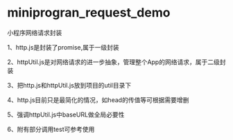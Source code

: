 # miniprogran_request_demo
小程序网络请求封装

1、http.js是封装了promise,属于一级封装

2、httpUtil.js是对网络请求的进一步抽象，管理整个App的网络请求，属于二级封装

3、把http.js和httpUtil.js放到项目的util目录下

4、http.js目前只是最简化的情况，如head的传值等可根据需要增删

5、强调httpUtil.js中baseURL做全局必要性

6、附有部分调用test可参考使用
